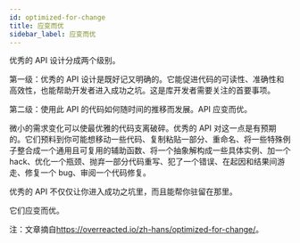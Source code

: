 ```yaml
---
id: optimized-for-change
title: 应变而优
sidebar_label: 应变而优
---
```


优秀的 API 设计分成两个级别。

第一级：优秀的 API 设计是既好记又明确的。它能促进代码的可读性、准确性和高效性，也能帮助开发者进入成功之坑。这是库开发者需要关注的首要事项。

第二级：使用此 API 的代码如何随时间的推移而发展。API 应变而优。

微小的需求变化可以使最优雅的代码支离破碎。优秀的 API 对这一点是有预期的。它们预料到你可能想移动一些代码、复制粘贴一部分、重命名、将一些特殊例子整合成一个通用且可复用的辅助函数、将一个抽象解构成一些具体实例、加一个 hack、优化一个瓶颈、抛弃一部分代码重写、犯了一个错误、在起因和结果间游走、修复一个 bug、审阅一个代码修复。

优秀的 API 不仅仅让你进入成功之坑里，而且能帮你驻留在那里。

它们应变而优。

注：文章摘自<https://overreacted.io/zh-hans/optimized-for-change/>。

